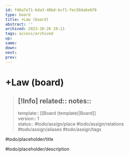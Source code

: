 ```yaml
---
id: f46a7e71-6da3-40bd-bcf1-fec50da6e6f8
type: board
title: +Law (board)
abstract: ''
archived: 2023-10-26 19:11
tags: access/archived
up:
same:
down:
next:
prev:
---
```

# +Law (board)
> [!Info]
> related::
> notes::
> --- 
> template:: [[Board (template)|Board]]  
> version:: 1  
> status:: #todo/assign/place #todo/assign/relations #todo/assign/aliases #todo/assign/tags   

#todo/placeholder/title 

#todo/placeholder/description 
